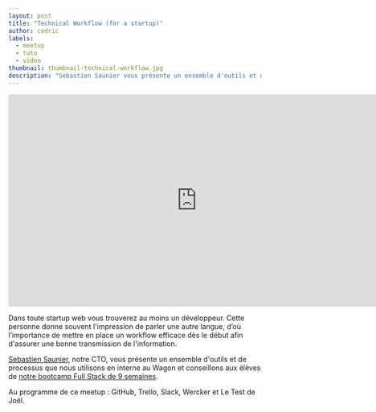 ```yaml
---
layout: post
title: "Technical Workflow (for a startup)"
author: cedric
labels:
  - meetup
  - tuto
  - video
thumbnail: thumbnail-technical-workflow.jpg
description: "Sebastien Saunier vous présente un ensemble d'outils et de processus à utiliser pour mettre en place un workflow efficace entre vos développeurs et le reste de votre équipe."
---
```


<div class="video-wrapper"><iframe width="750" height="422" src="https://www.youtube.com/embed/JQRiwZKJktE?showinfo=0" frameborder="0" allowfullscreen></iframe></div>

Dans toute startup web vous trouverez au moins un développeur. Cette personne donne souvent l'impression de parler une autre langue, d’où l’importance de mettre en place un workflow efficace dès le début afin d'assurer une bonne transmission de l'information.

[Sebastien Saunier](https://twitter.com/ssaunier), notre CTO, vous présente un ensemble d'outils et de processus que nous utilisons en interne au Wagon et conseillons aux élèves de [notre bootcamp Full Stack de 9 semaines](http://www.lewagon.org/programme).

Au programme de ce meetup : GitHub, Trello, Slack, Wercker et Le Test de Joël.
